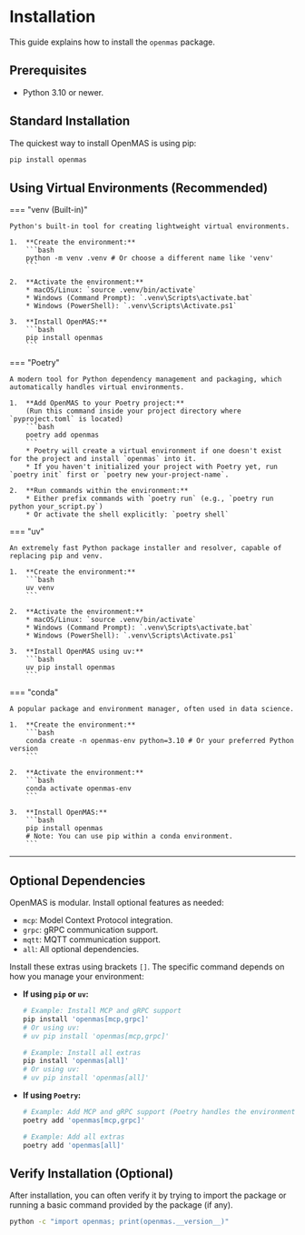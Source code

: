 # Installation

This guide explains how to install the `openmas` package.

## Prerequisites

* Python 3.10 or newer.

## Standard Installation

The quickest way to install OpenMAS is using pip:

```bash
pip install openmas
```

## Using Virtual Environments (Recommended)

=== "venv (Built-in)"

    Python's built-in tool for creating lightweight virtual environments.

    1.  **Create the environment:**
        ```bash
        python -m venv .venv # Or choose a different name like 'venv'
        ```

    2.  **Activate the environment:**
        * macOS/Linux: `source .venv/bin/activate`
        * Windows (Command Prompt): `.venv\Scripts\activate.bat`
        * Windows (PowerShell): `.venv\Scripts\Activate.ps1`

    3.  **Install OpenMAS:**
        ```bash
        pip install openmas
        ```

=== "Poetry"

    A modern tool for Python dependency management and packaging, which automatically handles virtual environments.

    1.  **Add OpenMAS to your Poetry project:**
        (Run this command inside your project directory where `pyproject.toml` is located)
        ```bash
        poetry add openmas
        ```
        * Poetry will create a virtual environment if one doesn't exist for the project and install `openmas` into it.
        * If you haven't initialized your project with Poetry yet, run `poetry init` first or `poetry new your-project-name`.

    2.  **Run commands within the environment:**
        * Either prefix commands with `poetry run` (e.g., `poetry run python your_script.py`)
        * Or activate the shell explicitly: `poetry shell`

=== "uv"

    An extremely fast Python package installer and resolver, capable of replacing pip and venv.

    1.  **Create the environment:**
        ```bash
        uv venv
        ```

    2.  **Activate the environment:**
        * macOS/Linux: `source .venv/bin/activate`
        * Windows (Command Prompt): `.venv\Scripts\activate.bat`
        * Windows (PowerShell): `.venv\Scripts\Activate.ps1`

    3.  **Install OpenMAS using uv:**
        ```bash
        uv pip install openmas
        ```

=== "conda"

    A popular package and environment manager, often used in data science.

    1.  **Create the environment:**
        ```bash
        conda create -n openmas-env python=3.10 # Or your preferred Python version
        ```

    2.  **Activate the environment:**
        ```bash
        conda activate openmas-env
        ```

    3.  **Install OpenMAS:**
        ```bash
        pip install openmas
        # Note: You can use pip within a conda environment.
        ```

---

## Optional Dependencies

OpenMAS is modular. Install optional features as needed:

* `mcp`: Model Context Protocol integration.
* `grpc`: gRPC communication support.
* `mqtt`: MQTT communication support.
* `all`: All optional dependencies.

Install these extras using brackets `[]`. The specific command depends on how you manage your environment:

* **If using `pip` or `uv`:**
    ```bash
    # Example: Install MCP and gRPC support
    pip install 'openmas[mcp,grpc]'
    # Or using uv:
    # uv pip install 'openmas[mcp,grpc]'

    # Example: Install all extras
    pip install 'openmas[all]'
    # Or using uv:
    # uv pip install 'openmas[all]'
    ```

* **If using `Poetry`:**
    ```bash
    # Example: Add MCP and gRPC support (Poetry handles the environment)
    poetry add 'openmas[mcp,grpc]'

    # Example: Add all extras
    poetry add 'openmas[all]'
    ```

## Verify Installation (Optional)

After installation, you can often verify it by trying to import the package or running a basic command provided by the package (if any).

```bash
python -c "import openmas; print(openmas.__version__)"
```
